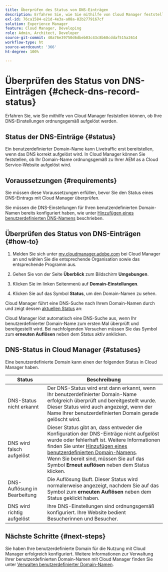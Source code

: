 ```yaml
---
title: Überprüfen des Status von DNS-Einträgen
description: Erfahren Sie, wie Sie mithilfe von Cloud Manager feststellen können, ob Ihre DNS-Einstellungen ordnungsgemäß aufgelöst werden.
exl-id: 76ca1584-e21d-4e3a-a08a-82b2779167cf
solution: Experience Manager
feature: Cloud Manager, Developing
role: Admin, Architect, Developer
source-git-commit: 40a76e39750d6dbeb03c43c8b68cddaf515a2614
workflow-type: ht
source-wordcount: '366'
ht-degree: 100%

---
```



# Überprüfen des Status von DNS-Einträgen {#check-dns-record-status}

Erfahren Sie, wie Sie mithilfe von Cloud Manager feststellen können, ob Ihre DNS-Einstellungen ordnungsgemäß aufgelöst werden.

## Status der DNS-Einträge {#status}

Ein benutzerdefinierter Domain-Name kann Livetraffic erst bereitstellen, wenn das DNS korrekt aufgelöst wird. In Cloud Manager können Sie feststellen, ob Ihr Domain-Name ordnungsgemäß zu Ihrer AEM as a Cloud Service-Website aufgelöst wird.

## Voraussetzungen {#requirements}

Sie müssen diese Voraussetzungen erfüllen, bevor Sie den Status eines DNS-Eintrags mit Cloud Manager überprüfen.

Sie müssen die DNS-Einstellungen für Ihren benutzerdefinierten Domain-Namen bereits konfiguriert haben, wie unter [Hinzufügen eines benutzerdefinierten DNS-Namens](/help/implementing/cloud-manager/custom-domain-names/add-custom-domain-name.md) beschrieben.

## Überprüfen des Status von DNS-Einträgen {#how-to}

1. Melden Sie sich unter [my.cloudmanager.adobe.com](https://my.cloudmanager.adobe.com/) bei Cloud Manager an und wählen Sie die entsprechende Organisation sowie das entsprechende Programm aus.

1. Gehen Sie von der Seite **Überblick** zum Bildschirm **Umgebungen**.

1. Klicken Sie im linken Seitenmenü auf **Domain-Einstellungen**.

1. Klicken Sie auf das Symbol **Status**, um den Domain-Namen zu sehen.

Cloud Manager führt eine DNS-Suche nach Ihrem Domain-Namen durch und zeigt dessen [aktuellen Status](#statuses) an:

Cloud Manager löst automatisch eine DNS-Suche aus, wenn Ihr benutzerdefinierter Domain-Name zum ersten Mal überprüft und bereitgestellt wird. Bei nachfolgenden Versuchen müssen Sie das Symbol zum **erneuten Auflösen** neben dem Status aktiv anklicken.

## DNS-Status in Cloud Manager {#statuses}

Eine benutzerdefinierte Domain kann einen der folgenden Status in Cloud Manager haben.

| Status | Beschreibung |
| --- | --- |
| DNS-Status nicht erkannt | Der DNS-Status wird erst dann erkannt, wenn Ihr benutzerdefinierter Domain-Name erfolgreich überprüft und bereitgestellt wurde. Dieser Status wird auch angezeigt, wenn der Name Ihrer benutzerdefinierten Domain gerade gelöscht wird. |
| DNS wird falsch aufgelöst | Dieser Status gibt an, dass entweder die Konfiguration der DNS-Einträge nicht aufgelöst wurde oder fehlerhaft ist. Weitere Informationen finden Sie unter [Hinzufügen eines benutzerdefinierten Domain-Namens](/help/implementing/cloud-manager/custom-domain-names/add-custom-domain-name.md).<br>Wenn Sie bereit sind, müssen Sie auf das Symbol **Erneut auflösen** neben dem Status klicken. |
| DNS-Auflösung in Bearbeitung | Die Auflösung läuft. Dieser Status wird normalerweise angezeigt, nachdem Sie auf das Symbol zum **erneuten Auflösen** neben dem Status geklickt haben. |
| DNS wird richtig aufgelöst | Ihre DNS-Einstellungen sind ordnungsgemäß konfiguriert. Ihre Website bedient Besucherinnen und Besucher. |

## Nächste Schritte {#next-steps}

Sie haben Ihre benutzerdefinierte Domain für die Nutzung mit Cloud Manager erfolgreich konfiguriert. Weitere Informationen zur Verwaltung Ihrer benutzerdefinierten Domain-Namen mit Cloud Manager finden Sie unter [Verwalten benutzerdefinierter Domain-Namen](/help/implementing/cloud-manager/custom-domain-names/managing-custom-domain-names.md).
